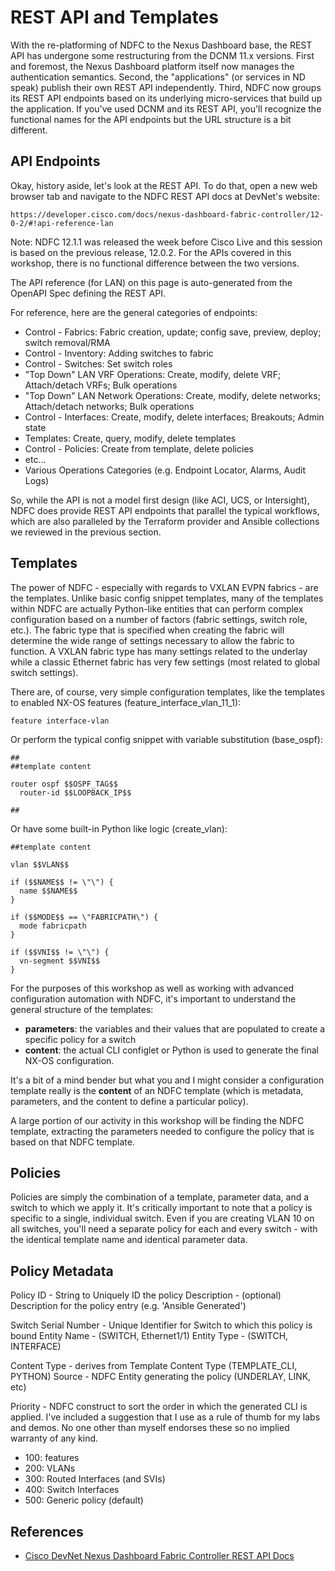 # REST API and Templates

With the re-platforming of NDFC to the Nexus Dashboard base, the REST API has undergone some restructuring from the DCNM 11.x versions. First and foremost, the Nexus Dashboard platform itself now manages the authentication semantics. Second, the "applications" (or services in ND speak) publish their own REST API independently. Third, NDFC now groups its REST API endpoints based on its underlying micro-services that build up the application. If you've used DCNM and its REST API, you'll recognize the functional names for the API endpoints but the URL structure is a bit different.

## API Endpoints

Okay, history aside, let's look at the REST API. To do that, open a new web browser tab and navigate to the NDFC REST API docs at DevNet's website:

```
https://developer.cisco.com/docs/nexus-dashboard-fabric-controller/12-0-2/#!api-reference-lan
```

Note: NDFC 12.1.1 was released the week before Cisco Live and this session is based on the previous release, 12.0.2. For the APIs covered in this workshop, there is no functional difference between the two versions.

The API reference (for LAN) on this page is auto-generated from the OpenAPI Spec defining the REST API.

For reference, here are the general categories of endpoints:

- Control - Fabrics: Fabric creation, update; config save, preview, deploy; switch removal/RMA
- Control - Inventory: Adding switches to fabric
- Control - Switches: Set switch roles
- "Top Down" LAN VRF Operations: Create, modify, delete VRF; Attach/detach VRFs; Bulk operations
- "Top Down" LAN Network Operations: Create, modify, delete networks; Attach/detach networks; Bulk operations
- Control - Interfaces: Create, modify, delete interfaces; Breakouts; Admin state
- Templates: Create, query, modify, delete templates
- Control - Policies: Create from template, delete policies
- etc...
- Various Operations Categories (e.g. Endpoint Locator, Alarms, Audit Logs)

So, while the API is not a model first design (like ACI, UCS, or Intersight), NDFC does provide REST API endpoints that parallel the typical workflows, which are also paralleled by the Terraform provider and Ansible collections we reviewed in the previous section.

## Templates

The power of NDFC - especially with regards to VXLAN EVPN fabrics - are the templates. Unlike basic config snippet templates, many of the templates within NDFC are actually Python-like entities that can perform complex configuration based on a number of factors (fabric settings, switch role, etc.). The fabric type that is specified when creating the fabric will determine the wide range of settings necessary to allow the fabric to function. A VXLAN fabric type has many settings related to the underlay while a classic Ethernet fabric has very few settings (most related to global switch settings).

There are, of course, very simple configuration templates, like the templates to enabled NX-OS features (feature_interface_vlan_11_1):

```
feature interface-vlan
```

Or perform the typical config snippet with variable substitution (base_ospf):

```
##
##template content

router ospf $$OSPF_TAG$$
  router-id $$LOOPBACK_IP$$

##

```

Or have some built-in Python like logic (create_vlan):

```
##template content

vlan $$VLAN$$

if ($$NAME$$ != \"\") {
  name $$NAME$$
}

if ($$MODE$$ == \"FABRICPATH\") {
  mode fabricpath
}

if ($$VNI$$ != \"\") {
  vn-segment $$VNI$$
}
```

For the purposes of this workshop as well as working with advanced configuration automation with NDFC, it's important to understand the general structure of the templates:

- **parameters**: the variables and their values that are populated to create a specific policy for a switch
- **content**: the actual CLI configlet or Python is used to generate the final NX-OS configuration.

It's a bit of a mind bender but what you and I might consider a configuration template really is the **content** of an NDFC template (which is metadata, parameters, and the content to define a particular policy).

A large portion of our activity in this workshop will be finding the NDFC template, extracting the parameters needed to configure the policy that is based on that NDFC template.

## Policies

Policies are simply the combination of a template, parameter data, and a switch to which we apply it. It's critically important to note that a policy is specific to a single, individual switch. Even if you are creating VLAN 10 on all switches, you'll need a separate policy for each and every switch - with the identical template name and identical parameter data.

## Policy Metadata

Policy ID - String to Uniquely ID the policy
Description - (optional) Description for the policy entry (e.g. 'Ansible Generated')

Switch Serial Number - Unique Identifier for Switch to which this policy is bound
Entity Name - (SWITCH, Ethernet1/1)
Entity Type - (SWITCH, INTERFACE)

Content Type - derives from Template Content Type (TEMPLATE_CLI, PYTHON)
Source - NDFC Entity generating the policy (UNDERLAY, LINK, etc)

Priority - NDFC construct to sort the order in which the generated CLI is applied. I've included a suggestion that I use as a rule of thumb for my labs and demos. No one other than myself endorses these so no implied warranty of any kind.

 - 100: features
 - 200: VLANs
 - 300: Routed Interfaces (and SVIs)
 - 400: Switch Interfaces
 - 500: Generic policy (default)

## References

- [Cisco DevNet Nexus Dashboard Fabric Controller REST API Docs](https://developer.cisco.com/docs/nexus-dashboard-fabric-controller/12-0-2/#!api-reference-lan)
